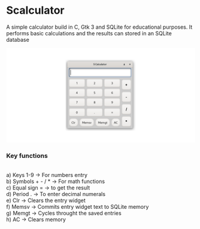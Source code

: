 # Scalculator
A simple calculator build in C, Gtk 3 and SQLite for educational purposes. It performs basic calculations and the results can stored in an SQLite database

![Scalculator image](https://github.com/stvcheche/Scalculator/blob/main/Scalculator.png)

<h3>Key functions</h3> <br>
a) Keys 1-9 -> For numbers entry <br>
b) Symbols + - / * -> For math functions <br>
c) Equal sign = -> to get the result <br>
d) Period . -> To enter decimal numerals <br>
e) Clr -> Clears the entry widget <br>
f) Memsv -> Commits entry widget text to SQLite memory <br>
g) Memgt -> Cycles throught the saved entries <br>
h) AC -> Clears memory <br>


